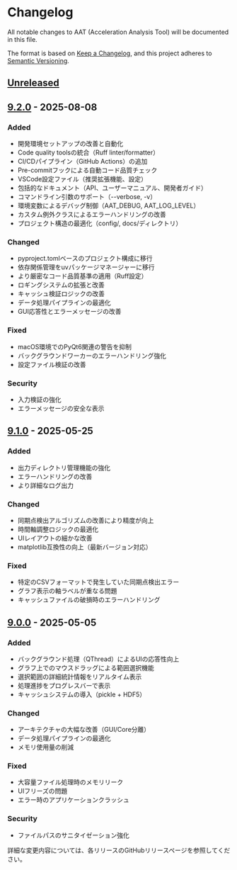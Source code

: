 # Changelog

All notable changes to AAT (Acceleration Analysis Tool) will be documented in this file.

The format is based on [Keep a Changelog](https://keepachangelog.com/en/1.0.0/),
and this project adheres to [Semantic Versioning](https://semver.org/spec/v2.0.0.html).

## [Unreleased]

## [9.2.0] - 2025-08-08

### Added
- 開発環境セットアップの改善と自動化
- Code quality toolsの統合（Ruff linter/formatter）
- CI/CDパイプライン（GitHub Actions）の追加
- Pre-commitフックによる自動コード品質チェック
- VSCode設定ファイル（推奨拡張機能、設定）
- 包括的なドキュメント（API、ユーザーマニュアル、開発者ガイド）
- コマンドライン引数のサポート（--verbose, -v）
- 環境変数によるデバッグ制御（AAT_DEBUG, AAT_LOG_LEVEL）
- カスタム例外クラスによるエラーハンドリングの改善
- プロジェクト構造の最適化（config/, docs/ディレクトリ）

### Changed
- pyproject.tomlベースのプロジェクト構成に移行
- 依存関係管理をuvパッケージマネージャーに移行
- より厳密なコード品質基準の適用（Ruff設定）
- ロギングシステムの拡張と改善
- キャッシュ検証ロジックの改善
- データ処理パイプラインの最適化
- GUI応答性とエラーメッセージの改善

### Fixed
- macOS環境でのPyQt6関連の警告を抑制
- バックグラウンドワーカーのエラーハンドリング強化
- 設定ファイル検証の改善

### Security
- 入力検証の強化
- エラーメッセージの安全な表示

## [9.1.0] - 2025-05-25

### Added
- 出力ディレクトリ管理機能の強化
- エラーハンドリングの改善
- より詳細なログ出力

### Changed
- 同期点検出アルゴリズムの改善により精度が向上
- 時間軸調整ロジックの最適化
- UIレイアウトの細かな改善
- matplotlib互換性の向上（最新バージョン対応）

### Fixed
- 特定のCSVフォーマットで発生していた同期点検出エラー
- グラフ表示の軸ラベルが重なる問題
- キャッシュファイルの破損時のエラーハンドリング

## [9.0.0] - 2025-05-05

### Added
- バックグラウンド処理（QThread）によるUIの応答性向上
- グラフ上でのマウスドラッグによる範囲選択機能
- 選択範囲の詳細統計情報をリアルタイム表示
- 処理進捗をプログレスバーで表示
- キャッシュシステムの導入（pickle + HDF5）

### Changed
- アーキテクチャの大幅な改善（GUI/Core分離）
- データ処理パイプラインの最適化
- メモリ使用量の削減

### Fixed
- 大容量ファイル処理時のメモリリーク
- UIフリーズの問題
- エラー時のアプリケーションクラッシュ

### Security
- ファイルパスのサニタイゼーション強化


詳細な変更内容については、各リリースのGitHubリリースページを参照してください。

[Unreleased]: https://github.com/sata04/AAT/compare/v9.2.0...HEAD
[9.2.0]: https://github.com/sata04/AAT/compare/v9.1.0...v9.2.0
[9.1.0]: https://github.com/sata04/AAT/compare/v9.0.0...v9.1.0
[9.0.0]: https://github.com/sata04/AAT/releases/tag/v9.0.0
